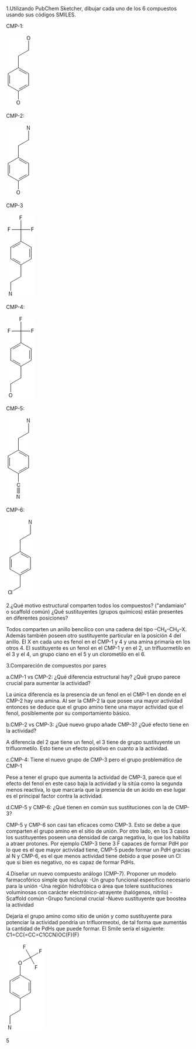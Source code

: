1.Utilizando PubChem Sketcher, dibujar cada uno de los 6 compuestos usando sus códigos SMILES.

CMP-1:

![CMP-1](1.CMP-1.png)

CMP-2:

![alt text](1.CMP-2.png)

CMP-3

![alt text](1.CMP-3.png)

CMP-4:

![alt text](1.CMP-4.png)

CMP-5:

![alt text](1.CMP-5.png)

CMP-6:

![alt text](1.CMP-6.png)

2.¿Qué motivo estructural comparten todos los compuestos? ("andamiaio" o scaffold común) ¿Qué sustituyentes (grupos químicos) están presentes en diferentes posiciones?

Todos comparten un anillo bencílico con una cadena del tipo –CH₂–CH₂–X. Además también poseen otro sustituyente particular en la posición 4 del anillo. El X en cada uno es fenol en el CMP-1 y 4 y una amina primaria en los otros 4. El sustituyente es un fenol en el CMP-1 y en el 2, un trifluormetilo en el 3 y el 4, un grupo ciano en el 5 y un clorometilo en el 6.

3.Compareción de compuestos por pares

a.CMP-1 vs CMP-2: ¿Qué diferencia estructural hay? ¿Qué grupo parece crucial para aumentar la actividad?

La única diferencia es la presencia de un fenol en el CMP-1 en donde en el CMP-2 hay una amina. Al ser la CMP-2 la que posee una mayor actividad entonces se deduce que el grupo amino tiene una mayor actividad que el fenol, posiblemente por su comportamiento básico.

b.CMP-2 vs CMP-3: ¿Qué nuevo grupo añade CMP-3? ¿Qué efecto tiene en la actividad?

A diferencia del 2 que tiene un fenol, el 3 tiene de grupo sustituyente un trifluormetilo. Esto tiene un efecto positivo en cuanto a la actividad.

c.CMP-4: Tiene el nuevo grupo de CMP-3 pero el grupo problemático de CMP-1

Pese a tener el grupo que aumenta la actividad de CMP-3, parece que el efecto del fenol en este caso baja la actividad y la sitúa como la segunda menos reactiva, lo que marcaría que la presencia de un ácido en ese lugar es el principal factor contra la actividad.

d.CMP-5 y CMP-6: ¿Qué tienen en común sus sustituciones con la de CMP-3?

CMP-5 y CMP-6 son casi tan eficaces como CMP-3. Esto se debe a que comparten el grupo amino en el sitio de unión. Por otro lado, en los 3 casos los sustituyentes poseen una densidad de carga negativa, lo que los habilita a atraer protones. Por ejemplo CMP-3 tiene 3 F capaces de formar PdH por lo que es el que mayor actividad tiene, CMP-5 puede formar un PdH gracias al N y CMP-6, es el que menos actividad tiene debido a que posee un Cl que si bien es negativo, no es capaz de formar PdHs.

4.Diseñar un nuevo compuesto análogo (CMP-7). Proponer un modelo farmacofórico simple que incluya:
-Un grupo funcional específico necesario para la unión
-Una región hidrofóbica o área que tolere sustituciones voluminosas con carácter electrónico-atrayente (halógenos, nitrilo)
-Scaffold común
-Grupo funcional crucial
-Nuevo sustituyente que boostea la actividad

Dejaría el grupo amino como sitio de unión y como sustituyente para potenciar la actividad pondría un trifluormeotxi, de tal forma que aumentás la cantidad de PdHs que puede formar. El Smile sería el siguiente: C1=CC(=CC=C1CCN)OC(F)(F)

![](CMP-7.png)

5